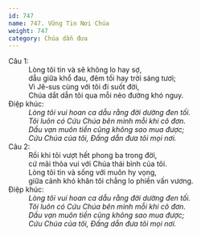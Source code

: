 ```yaml
---
id: 747
name: 747. Vững Tin Nơi Chúa
weight: 747
category: Chúa dẫn đưa
---
```

<dl><dt>Câu 1:</dt><dd data-verse="1">Lòng tôi tin và sẽ không lo hay sợ, <br/>dẫu giữa khổ đau, đêm tối hay trời sáng tươi; <br/>Vì Jê-sus cùng với tôi đi suốt đời, <br/>Chúa dắt dẫn tôi qua mỗi nẻo đường khó nguy. </dd><dt>Điệp khúc:</dt><dd data-chorus="1"><em>Lòng tôi vui hoan ca dẫu rằng đời dường đen tối. <br/>Tôi luôn có Cứu Chúa bên mình mỗi khi cô đơn. <br/>Dầu vạn muôn tiền cũng không sao mua được; <br/>Cứu Chúa của tôi, Đấng dẫn đưa tôi mọi nơi. </em></dd><dt>Câu 2:</dt><dd data-verse="2">Rồi khi tôi vượt hết phong ba trong đời, <br/>cứ mãi thỏa vui với Chúa thái bình của tôi. <br/>Lòng tôi tin và sống với muôn hy vọng, <br/>giữa cảnh khó khăn tôi chẳng lo phiền vấn vương. </dd><dt>Điệp khúc:</dt><dd data-chorus="1"><em>Lòng tôi vui hoan ca dẫu rằng đời dường đen tối. <br/>Tôi luôn có Cứu Chúa bên mình mỗi khi cô đơn. <br/>Dầu vạn muôn tiền cũng không sao mua được; <br/>Cứu Chúa của tôi, Đấng dẫn đưa tôi mọi nơi. </em></dd></dl>
